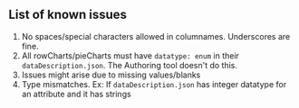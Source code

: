 ## List of known issues


1. No spaces/special characters allowed in columnames. Underscores are fine.
2. All rowCharts/pieCharts must have `datatype: enum` in their `dataDescription.json`. The Authoring tool doesn't do this.
3. Issues might arise due to missing values/blanks
4. Type mismatches. Ex:  If `dataDescription.json` has integer datatype for an attribute and it has strings
